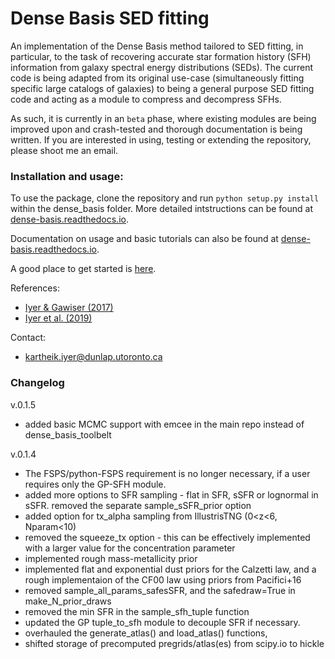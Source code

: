 # Dense Basis SED fitting

An implementation of the Dense Basis method tailored to SED fitting, in particular, to the task of recovering accurate star formation history (SFH) information from galaxy spectral energy distributions (SEDs). The current code is being adapted from its original use-case (simultaneously fitting specific large catalogs of galaxies) to being a general purpose SED fitting code and acting as a module to compress and decompress SFHs.

As such, it is currently in an `beta` phase, where existing modules are being improved upon and crash-tested and thorough documentation is being written. If you are interested in using, testing or extending the repository, please shoot me an email.

### Installation and usage:

To use the package, clone the repository and run `python setup.py install` within the dense_basis folder. More detailed intstructions can be found at [dense-basis.readthedocs.io](https://dense-basis.readthedocs.io).

Documentation on usage and basic tutorials can also be found at [dense-basis.readthedocs.io](https://dense-basis.readthedocs.io).

A good place to get started is [here](https://github.com/kartheikiyer/dense_basis/blob/master/docs/tutorials/getting_started.ipynb).

References:
- [Iyer & Gawiser (2017)](https://iopscience.iop.org/article/10.3847/1538-4357/aa63f0/meta)
- [Iyer et al. (2019)](https://iopscience.iop.org/article/10.3847/1538-4357/ab2052/meta)

Contact:
- kartheik.iyer@dunlap.utoronto.ca


### Changelog

v.0.1.5
- added basic MCMC support with emcee in the main repo instead of dense_basis_toolbelt

v.0.1.4
- The FSPS/python-FSPS requirement is no longer necessary, if a user requires only the GP-SFH module.
- added more options to SFR sampling - flat in SFR, sSFR or lognormal in sSFR. removed the separate sample_sSFR_prior option
- added option for tx_alpha sampling from IllustrisTNG (0<z<6, Nparam<10)
- removed the squeeze_tx option - this can be effectively implemented with a larger value for the concentration parameter
- implemented rough mass-metallicity prior
- implemented flat and exponential dust priors for the Calzetti law, and a rough implementaion of the CF00 law using priors from Pacifici+16
- removed sample_all_params_safesSFR, and the safedraw=True in make_N_prior_draws
- removed the min SFR in the sample_sfh_tuple function
- updated the GP tuple_to_sfh module to decouple SFR if necessary.
- overhauled the generate_atlas() and load_atlas() functions,
- shifted storage of precomputed pregrids/atlas(es) from scipy.io to hickle
